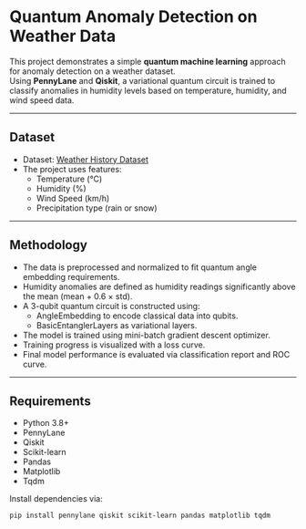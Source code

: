 # Quantum Anomaly Detection on Weather Data

This project demonstrates a simple **quantum machine learning** approach for anomaly detection on a weather dataset.  
Using **PennyLane** and **Qiskit**, a variational quantum circuit is trained to classify anomalies in humidity levels based on temperature, humidity, and wind speed data.

---

## Dataset

- Dataset: [Weather History Dataset](https://www.kaggle.com/muthuj7/weather-dataset)
- The project uses features:
  - Temperature (°C)
  - Humidity (%)
  - Wind Speed (km/h)
  - Precipitation type (rain or snow)

---

## Methodology

- The data is preprocessed and normalized to fit quantum angle embedding requirements.
- Humidity anomalies are defined as humidity readings significantly above the mean (mean + 0.6 × std).
- A 3-qubit quantum circuit is constructed using:
  - AngleEmbedding to encode classical data into qubits.
  - BasicEntanglerLayers as variational layers.
- The model is trained using mini-batch gradient descent optimizer.
- Training progress is visualized with a loss curve.
- Final model performance is evaluated via classification report and ROC curve.

---

## Requirements

- Python 3.8+
- PennyLane
- Qiskit
- Scikit-learn
- Pandas
- Matplotlib
- Tqdm

Install dependencies via:

```bash
pip install pennylane qiskit scikit-learn pandas matplotlib tqdm


